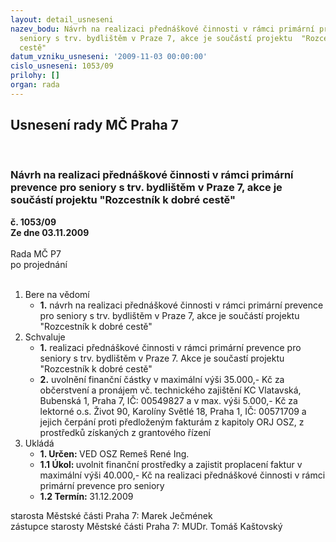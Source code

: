 ```yaml
---
layout: detail_usneseni
nazev_bodu: Návrh na realizaci přednáškové činnosti v rámci primární prevence pro
  seniory s trv. bydlištěm v Praze 7, akce je součástí projektu  "Rozcestník k dobré
  cestě"
datum_vzniku_usneseni: '2009-11-03 00:00:00'
cislo_usneseni: 1053/09
prilohy: []
organ: rada
---
```

<div id="ucUsn_pList" class="usn">
	<span><h2>Usnesení rady MČ Praha 7 </h2>
<br></span><div class="standBody">
<span><h3>Návrh na realizaci přednáškové činnosti v rámci primární prevence pro seniory s trv. bydlištěm v Praze 7, akce je součástí projektu  "Rozcestník k dobré cestě"</h3></span><div class="center">
		<strong>č. 1053/09</strong><br>
	</div>
<div class="center">
		<strong>Ze dne 03.11.2009</strong><br><br>
	</div>Rada MČ P7<br> po projednání<br><br><ol>
<li>Bere na vědomí<ul><li>
<strong>1.</strong> návrh na realizaci přednáškové činnosti v rámci primární prevence pro seniory s trv. bydlištěm v Praze 7, akce je součástí projektu  "Rozcestník k dobré cestě"</li></ul>
</li>
<li>Schvaluje<ul>
<li>
<strong>1.</strong> realizaci přednáškové činnosti v rámci primární prevence pro seniory s trv. bydlištěm v Praze 7. Akce je součastí projektu "Rozcestník k dobré cestě"</li>
<li>
<strong>2.</strong> uvolnění finanční částky v maximální výši 35.000,- Kč za občerstvení a pronájem vč. technického zajištění KC Vlatavská, Bubenská 1, Praha 7, IČ: 00549827 a v max. výši 5.000,- Kč za lektorné o.s. Život 90, Karolíny Světlé 18, Praha 1, IČ: 00571709 a jejich čerpání proti předloženým fakturám z kapitoly ORJ  OSZ,  z prostředků získaných z grantového řízení </li>
</ul>
</li>
<li>Ukládá<ul>
<li>
<strong>1. Určen: </strong>VED OSZ Remeš René Ing.</li>
<li>
<strong>1.1 Úkol: </strong>uvolnit finanční prostředky a zajistit proplacení faktur v maximální výši 40.000,- Kč na realizaci přednáškové činnosti v rámci primární prevence pro seniory </li>
<li>
<strong>1.2 Termín: </strong>31.12.2009</li>
</ul>
</li>
</ol>starosta Městské části Praha 7: Marek Ječmének<br>zástupce starosty Městské části Praha 7: MUDr. Tomáš Kaštovský 
</div>
</div>